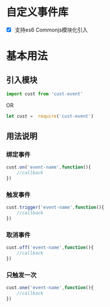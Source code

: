 # 自定义事件库
- [x] 支持es6 Commonjs模块化引入


# 基本用法

## 引入模块
```js
import cust from 'cust-event'
```
OR
```js
let cust =  require('cust-event')

```
## 用法说明
### 绑定事件
```js
cust.on('event-name',function(){
    //callback
})
```
### 触发事件
```js
cust.trigger('event-name',function(){
    //callback
})
```
### 取消事件
```js
cust.off('event-name',function(){
    //callback
})
```
### 只触发一次
```js
cust.one('event-name',function(){
    //callback
})
```